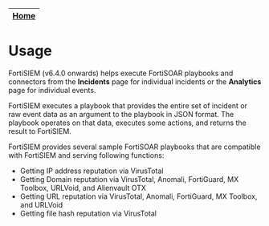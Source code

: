 | [Home](https://github.com/fortinet-fortisoar/solution-pack-fortisiem-essentials/blob/develop/README.md) | 
|--------------------------------------------|

# Usage

FortiSIEM (v6.4.0 onwards) helps execute FortiSOAR playbooks and connectors from the **Incidents** page for individual incidents or the **Analytics** page for individual events.

FortiSIEM executes a playbook that provides the entire set of incident or raw event data as an argument to the playbook in JSON format. The playbook operates on that data, executes some actions, and returns the result to FortiSIEM.

FortiSIEM provides several sample FortiSOAR playbooks that are compatible with FortiSIEM and serving following functions:

- Getting IP address reputation via VirusTotal
- Getting Domain reputation via VirusTotal, Anomali, FortiGuard, MX Toolbox, URLVoid, and Alienvault OTX
- Getting URL reputation via VirusTotal, Anomali, FortiGuard, MX Toolbox, and URLVoid
- Getting file hash reputation via VirusTotal

